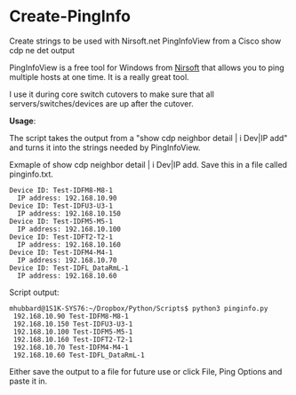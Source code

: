 # Create-PingInfo
Create strings to be used with Nirsoft.net PingInfoView from a Cisco show cdp ne det output

PingInfoView is a free tool for Windows from [Nirsoft](http://www.nirsoft.net/utils/multiple_ping_tool.html) that
allows you to ping multiple hosts at one time. It is a really great tool.

I use it during core switch cutovers to make sure that all servers/switches/devices are up after the cutover. 

**Usage**:

The script takes the output from a "show cdp neighbor detail | i Dev|IP add" and turns it into the strings needed
by PingInfoView.

Exmaple of show cdp neighbor detail | i Dev|IP add. Save this in a file called pinginfo.txt.
```
Device ID: Test-IDFM8-M8-1
  IP address: 192.168.10.90
Device ID: Test-IDFU3-U3-1
  IP address: 192.168.10.150
Device ID: Test-IDFM5-M5-1
  IP address: 192.168.10.100
Device ID: Test-IDFT2-T2-1
  IP address: 192.168.10.160
Device ID: Test-IDFM4-M4-1
  IP address: 192.168.10.70
Device ID: Test-IDFL_DataRmL-1
  IP address: 192.168.10.60
```  
Script output:
```
mhubbard@1S1K-SYS76:~/Dropbox/Python/Scripts$ python3 pinginfo.py
 192.168.10.90 Test-IDFM8-M8-1
 192.168.10.150 Test-IDFU3-U3-1
 192.168.10.100 Test-IDFM5-M5-1
 192.168.10.160 Test-IDFT2-T2-1
 192.168.10.70 Test-IDFM4-M4-1
 192.168.10.60 Test-IDFL_DataRmL-1
 ```

Either save the output to a file for future use or click File, Ping Options and paste it in. 
